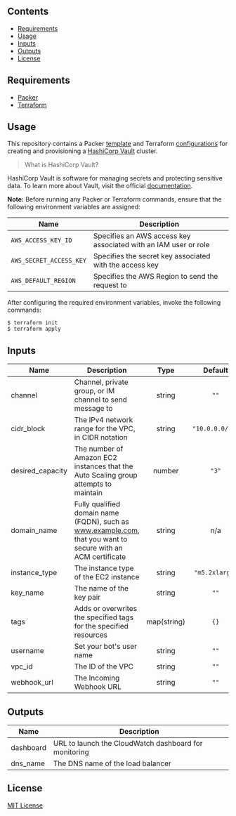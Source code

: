 ## Contents

- [Requirements](#requirements)
- [Usage](#usage)
- [Inputs](#inputs)
- [Outputs](#outputs)
- [License](#license)

## Requirements

- [Packer](https://packer.io/downloads.html)
- [Terraform](https://www.terraform.io/downloads.html)

## Usage

This repository contains a Packer [template](https://www.packer.io/docs/templates/index.html) and Terraform [configurations](https://www.terraform.io/docs/configuration/index.html) for creating and provisioning a [HashiCorp Vault](https://www.vaultproject.io/) cluster.

> What is HashiCorp Vault?

HashiCorp Vault is software for managing secrets and protecting sensitive data. To learn more about Vault, visit the official [documentation](https://www.vaultproject.io/docs/).

**Note:** Before running any Packer or Terraform commands, ensure that the following environment variables are assigned:

| Name | Description |
|------|-------------|
| `AWS_ACCESS_KEY_ID` | Specifies an AWS access key associated with an IAM user or role |
| `AWS_SECRET_ACCESS_KEY` | Specifies the secret key associated with the access key |
| `AWS_DEFAULT_REGION` | Specifies the AWS Region to send the request to |

After configuring the required environment variables, invoke the following commands:

    $ terraform init
    $ terraform apply

<!-- BEGINNING OF PRE-COMMIT-TERRAFORM DOCS HOOK -->
## Inputs

| Name | Description | Type | Default | Required |
|------|-------------|:----:|:-----:|:-----:|
| channel | Channel, private group, or IM channel to send message to | string | `""` | no |
| cidr\_block | The IPv4 network range for the VPC, in CIDR notation | string | `"10.0.0.0/16"` | no |
| desired\_capacity | The number of Amazon EC2 instances that the Auto Scaling group attempts to maintain | number | `"3"` | no |
| domain\_name | Fully qualified domain name (FQDN), such as www.example.com, that you want to secure with an ACM certificate | string | n/a | yes |
| instance\_type | The instance type of the EC2 instance | string | `"m5.2xlarge"` | no |
| key\_name | The name of the key pair | string | `""` | no |
| tags | Adds or overwrites the specified tags for the specified resources | map(string) | `{}` | no |
| username | Set your bot's user name | string | `""` | no |
| vpc\_id | The ID of the VPC | string | `""` | no |
| webhook\_url | The Incoming Webhook URL | string | `""` | no |

## Outputs

| Name | Description |
|------|-------------|
| dashboard | URL to launch the CloudWatch dashboard for monitoring |
| dns\_name | The DNS name of the load balancer |

<!-- END OF PRE-COMMIT-TERRAFORM DOCS HOOK -->

## License

[MIT License](LICENSE)
